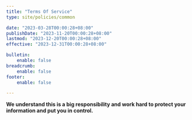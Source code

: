 ```yaml
---
title: "Terms Of Service"
type: site/policies/common

date: "2023-03-28T00:00:28+08:00"
publishDate: "2023-11-20T00:00:28+08:00"
lastmod: "2023-12-20T00:00:28+08:00"
effective: "2023-12-31T00:00:28+08:00"

bulletin:
    enable: false
breadcrumb:
    enable: false
footer:
    enable: false

---
```


**We understand this is a big responsibility and work hard to protect your information and put you in control.**
